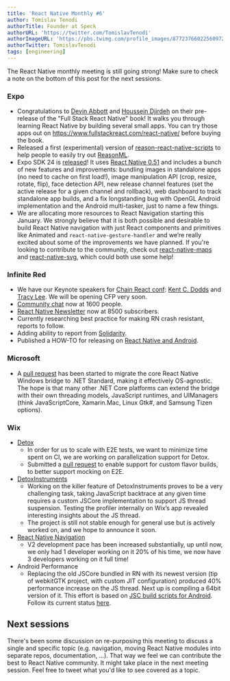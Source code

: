```yaml
---
title: 'React Native Monthly #6'
author: Tomislav Tenodi
authorTitle: Founder at Speck
authorURL: 'https://twitter.com/TomislavTenodi'
authorImageURL: 'https://pbs.twimg.com/profile_images/877237660225609729/bKFDwfAq.jpg'
authorTwitter: TomislavTenodi
tags: [engineering]
---
```


The React Native monthly meeting is still going strong! Make sure to check a note on the bottom of this post for the next sessions.

### Expo

- Congratulations to [Devin Abbott](https://github.com/dabbott) and [Houssein Djirdeh](https://twitter.com/hdjirdeh) on their pre-release of the "Full Stack React Native" book! It walks you through learning React Native by building several small apps. You can try those apps out on https://www.fullstackreact.com/react-native/ before buying the book.
- Released a first (experimental) version of [reason-react-native-scripts](https://github.com/react-community/reason-react-native-scripts) to help people to easily try out [ReasonML](https://reasonml.github.io/).
- Expo SDK 24 is [released](https://blog.expo.io/expo-sdk-v24-0-0-is-now-available-bfcac3b50d51)! It uses [React Native 0.51](https://github.com/facebook/react-native/releases/tag/v0.51.0) and includes a bunch of new features and improvements: bundling images in standalone apps (no need to cache on first load!), image manipulation API (crop, resize, rotate, flip), face detection API, new release channel features (set the active release for a given channel and rollback), web dashboard to track standalone app builds, and a fix longstanding bug with OpenGL Android implementation and the Android multi-tasker, just to name a few things.
- We are allocating more resources to React Navigation starting this January. We strongly believe that it is both possible and desirable to build React Native navigation with just React components and primitives like Animated and `react-native-gesture-handler` and we’re really excited about some of the improvements we have planned. If you're looking to contribute to the community, check out [react-native-maps](https://github.com/react-community/react-native-maps) and [react-native-svg](https://github.com/react-native-community/react-native-svg), which could both use some help!

### Infinite Red

- We have our Keynote speakers for [Chain React conf](https://infinite.red/ChainReactConf): [Kent C. Dodds](https://twitter.com/kentcdodds) and [Tracy Lee](https://twitter.com/ladyleet). We will be opening CFP very soon.
- [Community chat](http://community.infinite.red/) now at 1600 people.
- [React Native Newsletter](http://reactnative.cc/) now at 8500 subscribers.
- Currently researching best practice for making RN crash resistant, reports to follow.
- Adding ability to report from [Solidarity](https://shift.infinite.red/effortless-environment-reports-d129d53eb405).
- Published a HOW-TO for releasing on [React Native and Android](https://shift.infinite.red/simple-react-native-android-releases-319dc5e29605).

### Microsoft

- A [pull request](https://github.com/Microsoft/react-native-windows/pull/1419) has been started to migrate the core React Native Windows bridge to .NET Standard, making it effectively OS-agnostic. The hope is that many other .NET Core platforms can extend the bridge with their own threading models, JavaScript runtimes, and UIManagers (think JavaScriptCore, Xamarin.Mac, Linux Gtk#, and Samsung Tizen options).

### Wix

- [Detox](https://github.com/wix/detox)
  - In order for us to scale with E2E tests, we want to minimize time spent on CI, we are working on parallelization support for Detox.
  - Submitted a [pull request](https://github.com/facebook/react-native/pull/16948) to enable support for custom flavor builds, to better support mocking on E2E.
- [DetoxInstruments](https://github.com/wix/DetoxInstruments)
  - Working on the killer feature of DetoxInstruments proves to be a very challenging task, taking JavaScript backtrace at any given time requires a custom JSCore implementation to support JS thread suspension. Testing the profiler internally on Wix’s app revealed interesting insights about the JS thread.
  - The project is still not stable enough for general use but is actively worked on, and we hope to announce it soon.
- [React Native Navigation](https://github.com/wix/react-native-navigation)
  - V2 development pace has been increased substantially, up until now, we only had 1 developer working on it 20% of his time, we now have 3 developers working on it full time!
- Android Performance
  - Replacing the old JSCore bundled in RN with its newest version (tip of webkitGTK project, with custom JIT configuration) produced 40% performance increase on the JS thread. Next up is compiling a 64bit version of it. This effort is based on [JSC build scripts for Android](https://github.com/SoftwareMansion/jsc-android-buildscripts). Follow its current status [here](https://github.com/DanielZlotin/jsc-android-buildscripts/tree/tip).

## Next sessions

There's been some discussion on re-purposing this meeting to discuss a single and specific topic (e.g. navigation, moving React Native modules into separate repos, documentation, ...). That way we feel we can contribute the best to React Native community. It might take place in the next meeting session. Feel free to tweet what you'd like to see covered as a topic.
